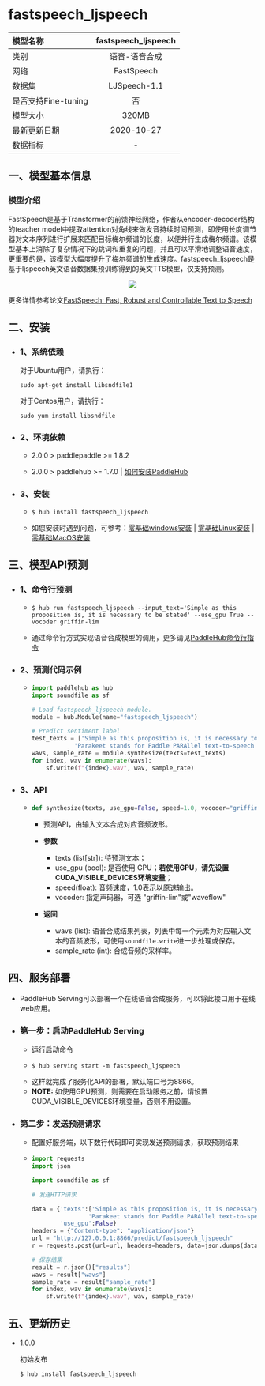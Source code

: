 # fastspeech_ljspeech

|模型名称|fastspeech_ljspeech|
| :--- | :---: |
|类别|语音-语音合成|
|网络|FastSpeech|
|数据集|LJSpeech-1.1|
|是否支持Fine-tuning|否|
|模型大小|320MB|
|最新更新日期|2020-10-27|
|数据指标|-|

## 一、模型基本信息

### 模型介绍

FastSpeech是基于Transformer的前馈神经网络，作者从encoder-decoder结构的teacher model中提取attention对角线来做发音持续时间预测，即使用长度调节器对文本序列进行扩展来匹配目标梅尔频谱的长度，以便并行生成梅尔频谱。该模型基本上消除了复杂情况下的跳词和重复的问题，并且可以平滑地调整语音速度，更重要的是，该模型大幅度提升了梅尔频谱的生成速度。fastspeech_ljspeech是基于ljspeech英文语音数据集预训练得到的英文TTS模型，仅支持预测。

<p align="center">
<img src="https://raw.githubusercontent.com/PaddlePaddle/Parakeet/release/v0.1/examples/fastspeech/images/model_architecture.png" hspace='10'/> <br/>
</p>

更多详情参考论文[FastSpeech: Fast, Robust and Controllable Text to Speech](https://arxiv.org/abs/1905.09263)


## 二、安装

- ### 1、系统依赖

    对于Ubuntu用户，请执行：
    ```
    sudo apt-get install libsndfile1
    ```
    对于Centos用户，请执行：
    ```
    sudo yum install libsndfile
    ```

- ### 2、环境依赖

  - 2.0.0 > paddlepaddle >= 1.8.2

  - 2.0.0 > paddlehub >= 1.7.0    | [如何安装PaddleHub](../../../../docs/docs_ch/get_start/installation.rst)

- ### 3、安装

  - ```shell
    $ hub install fastspeech_ljspeech
    ```
  - 如您安装时遇到问题，可参考：[零基础windows安装](../../../../docs/docs_ch/get_start/windows_quickstart.md)
 | [零基础Linux安装](../../../../docs/docs_ch/get_start/linux_quickstart.md) | [零基础MacOS安装](../../../../docs/docs_ch/get_start/mac_quickstart.md)


## 三、模型API预测  

- ### 1、命令行预测

  - ```shell
    $ hub run fastspeech_ljspeech --input_text='Simple as this proposition is, it is necessary to be stated' --use_gpu True --vocoder griffin-lim
    ```
  - 通过命令行方式实现语音合成模型的调用，更多请见[PaddleHub命令行指令](https://github.com/shinichiye/PaddleHub/blob/release/v2.1/docs/docs_ch/tutorial/cmd_usage.rst)

- ### 2、预测代码示例

  - ```python
    import paddlehub as hub
    import soundfile as sf

    # Load fastspeech_ljspeech module.
    module = hub.Module(name="fastspeech_ljspeech")

    # Predict sentiment label
    test_texts = ['Simple as this proposition is, it is necessary to be stated',
                'Parakeet stands for Paddle PARAllel text-to-speech toolkit']
    wavs, sample_rate = module.synthesize(texts=test_texts)
    for index, wav in enumerate(wavs):
        sf.write(f"{index}.wav", wav, sample_rate)
    ```

- ### 3、API

  - ```python
    def synthesize(texts, use_gpu=False, speed=1.0, vocoder="griffin-lim"):
    ```

    - 预测API，由输入文本合成对应音频波形。

    - **参数**
      - texts (list\[str\]): 待预测文本；
      - use\_gpu (bool): 是否使用 GPU；**若使用GPU，请先设置CUDA\_VISIBLE\_DEVICES环境变量**；
      - speed(float): 音频速度，1.0表示以原速输出。
      - vocoder: 指定声码器，可选 "griffin-lim"或"waveflow"

    - **返回**
      - wavs (list): 语音合成结果列表，列表中每一个元素为对应输入文本的音频波形，可使用`soundfile.write`进一步处理或保存。
      - sample\_rate (int): 合成音频的采样率。


## 四、服务部署

- PaddleHub Serving可以部署一个在线语音合成服务，可以将此接口用于在线web应用。

- ### 第一步：启动PaddleHub Serving

  - 运行启动命令
  - ```shell
    $ hub serving start -m fastspeech_ljspeech
    ```
  - 这样就完成了服务化API的部署，默认端口号为8866。  
  - **NOTE:** 如使用GPU预测，则需要在启动服务之前，请设置CUDA\_VISIBLE\_DEVICES环境变量，否则不用设置。

- ### 第二步：发送预测请求

  - 配置好服务端，以下数行代码即可实现发送预测请求，获取预测结果

  - ```python
    import requests
    import json

    import soundfile as sf

    # 发送HTTP请求

    data = {'texts':['Simple as this proposition is, it is necessary to be stated',
                    'Parakeet stands for Paddle PARAllel text-to-speech toolkit'],
            'use_gpu':False}
    headers = {"Content-type": "application/json"}
    url = "http://127.0.0.1:8866/predict/fastspeech_ljspeech"
    r = requests.post(url=url, headers=headers, data=json.dumps(data))

    # 保存结果
    result = r.json()["results"]
    wavs = result["wavs"]
    sample_rate = result["sample_rate"]
    for index, wav in enumerate(wavs):
        sf.write(f"{index}.wav", wav, sample_rate)
    ```


## 五、更新历史

* 1.0.0

  初始发布

  ```shell
  $ hub install fastspeech_ljspeech
  ```
